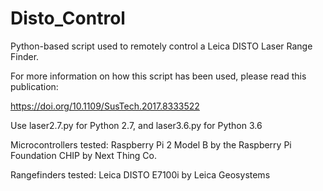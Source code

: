 # Disto_Control
 Python-based script used to remotely control a Leica DISTO Laser Range Finder. 
 
 For more information on how this script has been used, please read this publication:
 
 https://doi.org/10.1109/SusTech.2017.8333522

 Use laser2.7.py for Python 2.7, and laser3.6.py for Python 3.6

 Microcontrollers tested:
 Raspberry Pi 2 Model B by the Raspberry Pi Foundation
 CHIP by Next Thing Co.

 Rangefinders tested:
Leica DISTO E7100i by Leica Geosystems

